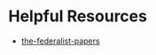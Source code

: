 # Helpful Resources

- [the-federalist-papers](http://www.let.rug.nl/usa/documents/1786-1800/the-federalist-papers/)